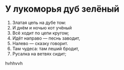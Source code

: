 # У лукоморья дуб зелёный
1) Златая цепь на дубе том:
2) И днём и ночью кот учёный
3) Всё ходит по цепи кругом;
4) Идёт направо — песнь заводит,
5) Налево — сказку говорит.
6) Там чудеса: там леший бродит,
7) Русалка на ветвях сидит;

hvhhvvh
